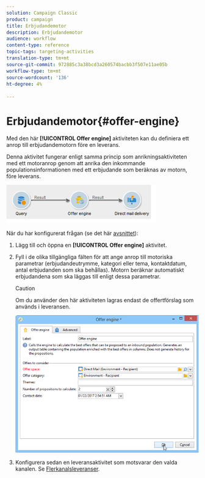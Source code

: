 ```yaml
---
solution: Campaign Classic
product: campaign
title: Erbjudandemotor
description: Erbjudandemotor
audience: workflow
content-type: reference
topic-tags: targeting-activities
translation-type: tm+mt
source-git-commit: 972885c3a38bcd3a260574bacbb3f507e11ae05b
workflow-type: tm+mt
source-wordcount: '136'
ht-degree: 4%

---
```



# Erbjudandemotor{#offer-engine}

Med den här **[!UICONTROL Offer engine]** aktiviteten kan du definiera ett anrop till erbjudandemotorn före en leverans.

Denna aktivitet fungerar enligt samma princip som anrikningsaktiviteten med ett motoranrop genom att anrika den inkommande populationsinformationen med ett erbjudande som beräknas av motorn, före leverans.

![](assets/int_offerengine_activity2.png)

När du har konfigurerat frågan (se det här [avsnittet](../../workflow/using/query.md)):

1. Lägg till och öppna en **[!UICONTROL Offer engine]** aktivitet.
1. Fyll i de olika tillgängliga fälten för att ange anrop till motoriska parametrar (erbjudandeutrymme, kategori eller tema, kontaktdatum, antal erbjudanden som ska behållas). Motorn beräknar automatiskt erbjudandena som ska läggas till enligt dessa parametrar.

   >[!CAUTION]
   >
   >Om du använder den här aktiviteten lagras endast de offertförslag som används i leveransen.

   ![](assets/int_offerengine_activity1.png)

1. Konfigurera sedan en leveransaktivitet som motsvarar den valda kanalen. Se [Flerkanalsleveranser](../../workflow/using/cross-channel-deliveries.md).

